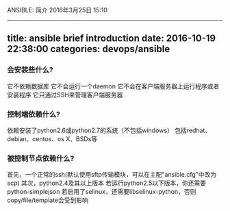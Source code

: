 ANSIBLE: 简介
2016年3月25日
15:10
 
---
title: ansible brief introduction
date: 2016-10-19 22:38:00
categories: devops/ansible
---
### 会安装些什么?
它不依赖数据库
它不会运行一个daemon
它不会在客户端服务器上运行程序或者安装程序
它只通过SSH来管理客户端服务器
 
### 控制端依赖什么?
依赖安装了python2.6或python2.7的系统（不包括windows）
包括redhat、debian、centos、os X、BSDs等
 
### 被控制节点依赖什么?
首先，一个正常的ssh(默认使用sftp传输模块，可以在主配"ansible.cfg"中改为scp)
其次，python2.4及其以上版本
若运行python2.5以下版本，你还需要python-simplejson
若启用了selinux，还需要libselinux-python，否则copy/file/template会受到影响
